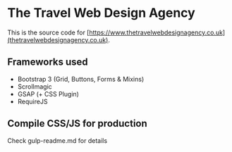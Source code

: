 # The Travel Web Design Agency

This is the source code for [https://www.thetravelwebdesignagency.co.uk](thetravelwebdesignagency.co.uk).

## Frameworks used

* Bootstrap 3 (Grid, Buttons, Forms & Mixins)
* Scrollmagic
* GSAP (+ CSS Plugin)
* RequireJS

## Compile CSS/JS for production

Check gulp-readme.md for details